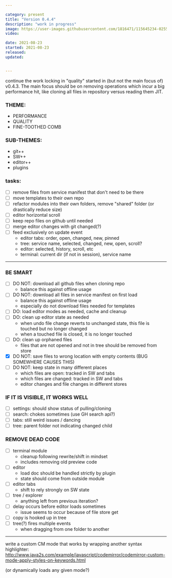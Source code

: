 ```yaml
---

category: present
title: "Version 0.4.4"
description: "work in progress"
image: https://user-images.githubusercontent.com/1816471/115645234-02556880-a2ee-11eb-9e7d-e5c434632cf2.png
video:

date: 2021-08-23
started: 2021-08-23   
released:
updated:


---
```



continue the work locking in "quality" started in (but not the main focus of) v0.4.3.  The main focus should be on removing operations which incur a big performance hit, like cloning all files in repository versus reading them JIT.

<!--more-->

### THEME:
  - PERFORMANCE
  - QUALITY
  - FINE-TOOTHED COMB

### SUB-THEMES:
  - git++
  - SW++
  - editor++
  - plugins

### tasks:
  - [ ] remove files from service manifest that don't need to be there
  - [ ] move templates to their own repo
  - [ ] refactor modules into their own folders, remove "shared" folder (or drastically reduce size)
  - [ ] editor horizontal scroll
  - [ ] keep repo files on github until needed
  - [ ] merge editor changes with git changed(?)
  - [ ] feed exclusively on update event
    - editor tabs: order, open, changed, new, pinned
    - tree: service name, selected, changed, new, open, scroll?
    - editor: selected, history, scroll, etc
    - terminal: current dir (if not in session), service name

---

### BE SMART
  - [ ] DO NOT: download all github files when cloning repo
    - balance this against offline usage
  - [ ] DO NOT: download all files in service manifest on first load
    - balance this against offline usage
    - especially do not download files needed for templates
  - [ ] DO: load editor modes as needed, cache and cleanup
  - [ ] DO: clean up editor state as needed
    - when undo file change reverts to unchanged state, this file is touched but no longer changed
    - when a touched file is closed, it is no longer touched
  - [ ] DO: clean up orphaned files
    - files that are not opened and not in tree should be removed from store
  - [X] DO NOT: save files to wrong location with empty contents (BUG SOMEWHERE CAUSES THIS)
  - [ ] DO NOT: keep state in many different places
    - which files are open: tracked in SW and tabs
    - which files are changed: tracked in SW and tabs
    - editor changes and file changes in different stores

### IF IT IS VISIBLE, IT WORKS WELL
  - [ ] settings: should show status of pulling/cloning
  - [ ] search: chokes sometimes (use GH search api?)
  - [ ] tabs: still weird issues / dancing
  - [ ] tree: parent folder not indicating changed child

### REMOVE DEAD CODE
  - [ ] terminal module
    - cleanup following rewrite/shift in mindset
    - includes removing old preview code
  - [ ] editor
    - load doc should be handled strictly by plugin
    - state should come from outside module
  - [ ] editor tabs
    - shift to rely strongly on SW state
  - [ ] tree / explorer
    - anything left from previous iteration?
  - [ ] delay occurs before editor loads sometimes
    - issue seems to occur because of file store get
  - [ ] copy is hooked up in tree
  - [ ] tree(?) fires multiple events
    - when dragging from one folder to another

---

write a custom CM mode that works by wrapping another syntax highlighter:
http://www.java2s.com/example/javascript/codemirror/codemirror-custom-mode-apply-styles-on-keywords.html

(or dynamically loads any given mode?)

